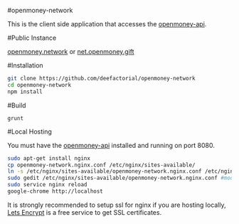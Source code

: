 #openmoney-network

This is the client side application that accesses the [openmoney-api](https://github.com/deefactorial/openmoney-api).

#Public Instance

[openmoney.network](https://openmoney.network) or [net.openmoney.gift](https://net.openmoney.gift)

#Installation

```sh
git clone https://github.com/deefactorial/openmoney-network
cd openmoney-network
npm install
```

#Build

`grunt`

#Local Hosting

You must have the [openmoney-api](https://github.com/deefactorial/openmoney-api) installed and running on port 8080.

```sh
sudo apt-get install nginx
cp openmoney-network.nginx.conf /etc/nginx/sites-available/
ln -s /etc/nginx/sites-available/openmoney-network.nginx.conf /etc/nginx/sites-enabled/openmoney-network.nginx.conf
sudo gedit /etc/nginx/sites-available/openmoney-network.nginx.conf #modify the root path and the location / alias path to this repo path
sudo service nginx reload
google-chrome http://localhost
```

It is strongly recommended to setup ssl for nginx if you are hosting locally, [Lets Encrypt](https://letsencrypt.org/) is a free service to get SSL certificates.
